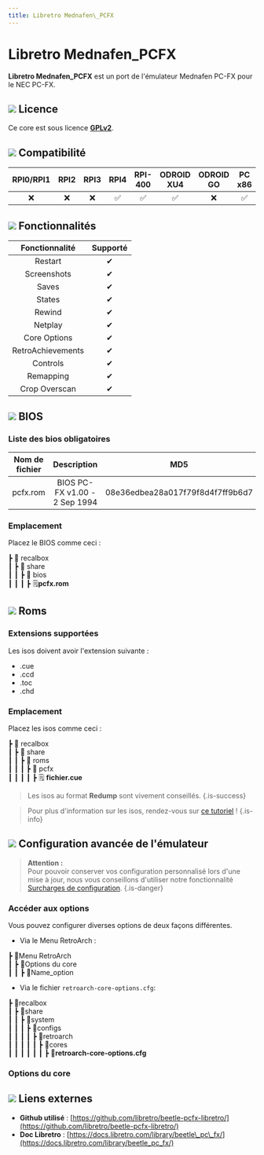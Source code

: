 ```yaml
---
title: Libretro Mednafen\_PCFX
---
```


# Libretro Mednafen\_PCFX

**Libretro Mednafen\_PCFX** est un port de l'émulateur Mednafen PC-FX pour le NEC PC-FX.

## ![](/migration-images/emulateurs/consoles-de-salon/pc-fx/gerald-g-parchment-background-or-border-5.svg) Licence

Ce core est sous licence [**GPLv2**](https://github.com/libretro/beetle-pcfx-libretro/blob/master/COPYING).

## ![](/migration-images/emulateurs/consoles-de-salon/pc-fx/compatibility.png) Compatibilité

| RPI0/RPI1 | RPI2 | RPI3 | RPI4 | RPI-400 | ODROID XU4 | ODROID GO | PC x86 | PC X86\_64 |
| :---: | :---: | :---: | :---: | :---: | :---: | :---: | :---: | :---: |
| ❌ | ❌ | ❌ | ✅ | ✅ | ✅ | ❌ | ✅ | ✅ |

## ![](/migration-images/emulateurs/consoles-de-salon/pc-fx/cogwheel-145804_640.png) Fonctionnalités

| Fonctionnalité | Supporté |
| :---: | :---: |
| Restart | ✔ |
| Screenshots | ✔ |
| Saves | ✔ |
| States | ✔ |
| Rewind | ✔ |
| Netplay | ✔ |
| Core Options | ✔ |
| RetroAchievements | ✔ |
| Controls | ✔ |
| Remapping | ✔ |
| Crop Overscan | ✔ |

## ![](/migration-images/emulateurs/consoles-de-salon/pc-fx/tqfp32.svg) BIOS

### Liste des bios obligatoires

| **Nom de fichier** | Description | MD5 | Fourni |
| :---: | :---: | :---: | :---: |
| pcfx.rom | BIOS PC-FX v1.00 - 2 Sep 1994 | 08e36edbea28a017f79f8d4f7ff9b6d7 | ❌  |

### Emplacement

Placez le BIOS comme ceci :

┣ 📁 recalbox  
┃ ┣ 📁 share  
┃ ┃ ┣ 📁 bios  
┃ ┃ ┃ ┣ 🗒**pcfx.rom**  

## ![](/migration-images/emulateurs/consoles-de-salon/pc-fx/rom-30098_640.png) Roms

### Extensions supportées

Les isos doivent avoir l'extension suivante :

* .cue
* .ccd
* .toc
* .chd

### Emplacement

Placez les isos comme ceci :

┣ 📁 recalbox  
┃ ┣ 📁 share  
┃ ┃ ┣ 📁 roms  
┃ ┃ ┃ ┣ 📁 pcfx  
┃ ┃ ┃ ┃ ┣ 🗒 **fichier.cue**  


>Les isos au format **Redump** sont vivement conseillés.
{.is-success}


>Pour plus d'information sur les isos, rendez-vous sur [ce tutoriel](/fr/tutoriels/jeux/generalite/les-roms-et-les-isos) !
{.is-info}

## ![](/migration-images/emulateurs/consoles-de-salon/pc-fx/hammer-28636_640.png) Configuration avancée de l'émulateur


>**Attention :**  
>Pour pouvoir conserver vos configuration personnalisé lors d'une mise à jour, nous vous conseillons d'utiliser notre fonctionnalité [Surcharges de configuration](/fr/usage-avance/surcharge-de-configuration).
{.is-danger}

### Accéder aux options

Vous pouvez configurer diverses options de deux façons différentes.

* Via le Menu RetroArch :

┣ 📁Menu RetroArch  
┃ ┣ 📁Options du core  
┃ ┃ ┣ 🧩Name\_option  

* Via le fichier `retroarch-core-options.cfg`:

┣ 📁recalbox  
┃ ┣ 📁share  
┃ ┃ ┣ 📁system  
┃ ┃ ┃ ┣ 📁configs  
┃ ┃ ┃ ┃ ┣ 📁retroarch  
┃ ┃ ┃ ┃ ┃ ┣ 📁cores  
┃ ┃ ┃ ┃ ┃ ┃ ┣ 🧩**retroarch-core-options.cfg**  

### Options du core

## ![](/migration-images/emulateurs/consoles-de-salon/pc-fx/kisspng-web-development-world-wide-web-computer-icons-webs-world-wide-web-icon-png-5ab05c24477216.4540070115215073642927.png) Liens externes

* **Github utilisé** : [https://github.com/libretro/beetle-pcfx-libretro/](https://github.com/libretro/beetle-pcfx-libretro/)
* **Doc Libretro** : [https://docs.libretro.com/library/beetle\_pc\_fx/](https://docs.libretro.com/library/beetle_pc_fx/)

